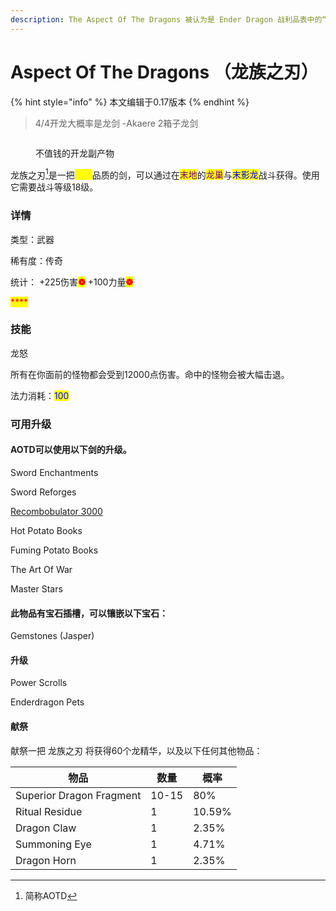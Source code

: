 ```yaml
---
description: The Aspect Of The Dragons 被认为是 Ender Dragon 战利品表中的“独特”掉落
---
```


# Aspect Of The Dragons （龙族之刃）

{% hint style="info" %}
本文编辑于0.17版本
{% endhint %}

> 4/4开龙大概率是龙剑 -Akaere 2箱子龙剑&#x20;

<figure><img src="https://img.pysio.online/doc/skyblock/AOTD.png" alt=""><figcaption><p>不值钱的开龙副产物</p></figcaption></figure>

龙族之刃[^1]是一把<mark style="color:yellow;">传奇</mark>品质的剑，可以通过在<mark style="color:purple;">末地</mark>的<mark style="color:purple;">龙巢</mark>与<mark style="color:blue;">末影龙</mark>战斗获得。使用它需要战斗等级18级。

### 详情

类型：武器

稀有度：传奇

统计： +225伤害<mark style="color:red;">**❁**</mark> +100力量<mark style="color:red;">**❁**</mark>

<mark style="color:red;">****</mark>

### 技能

龙怒

所有在你面前的怪物都会受到12000点伤害。命中的怪物会被大幅击退。

法力消耗：<mark style="color:blue;">100</mark>

<mark style="color:blue;"></mark>

### 可用升级

#### AOTD可以使用以下剑的升级。

&#x20;Sword Enchantments

&#x20;Sword Reforges

[ Recombobulator 3000](recombobulator-3000-zhong-zu-qi-3000.md)

&#x20;Hot Potato Books

&#x20;Fuming Potato Books

&#x20;The Art Of War

&#x20;Master Stars

#### 此物品有宝石插槽，可以镶嵌以下宝石：

Gemstones (Jasper)

#### 升级

Power Scrolls

Enderdragon Pets

#### 献祭

献祭一把 龙族之刃 将获得60个龙精华，以及以下任何其他物品：

| 物品                       | 数量    | 概率     |
| ------------------------ | ----- | ------ |
| Superior Dragon Fragment | 10-15 | 80%    |
| Ritual Residue           | 1     | 10.59% |
| Dragon Claw              | 1     | 2.35%  |
| Summoning Eye            | 1     | 4.71%  |
| Dragon Horn              | 1     | 2.35%  |



[^1]: 简称AOTD

